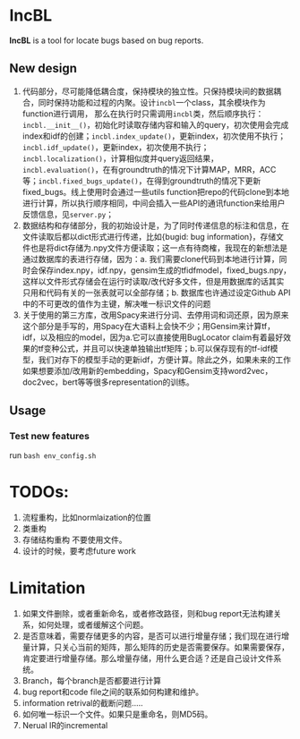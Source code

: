 # IncBL

**IncBL** is a tool for locate bugs based on bug reports.

## New design

1. 代码部分，尽可能降低耦合度，保持模块的独立性。只保持模块间的数据耦合，同时保持功能和过程的内聚。设计`incbl`一个class，其余模块作为function进行调用， 那么在执行时只需调用`incbl`类，然后顺序执行：`incbl.__init__()`，初始化时读取存储内容和输入的query，初次使用会完成index和idf的创建；`incbl.index_update()`，更新index，初次使用不执行；`incbl.idf_update()`，更新index，初次使用不执行；`incbl.localization()`，计算相似度并query返回结果，`incbl.evaluation()`，在有groundtruth的情况下计算MAP，MRR，ACC等；`incbl.fixed_bugs_update()`，在得到groundtruth的情况下更新fixed_bugs。线上使用时会通过一些utils function把repo的代码clone到本地进行计算，所以执行顺序相同，中间会插入一些API的通讯function来给用户反馈信息，见`server.py`；
2. 数据结构和存储部分，我的初始设计是，为了同时传递信息的标注和信息，在文件读取后都以dict形式进行传递，比如{bugid: bug information}，存储文件也是将dict存储为.npy文件方便读取；这一点有待商榷，我现在的新想法是通过数据库的表进行存储，因为：a. 我们需要clone代码到本地进行计算，同时会保存index.npy，idf.npy，gensim生成的tfidfmodel，fixed_bugs.npy，这样以文件形式存储会在运行时读取/改代好多文件，但是用数据库的话其实只用和代码有关的一张表就可以全部存储；b. 数据库也许通过设定Github API中的不可更改的值作为主键，解决唯一标识文件的问题
3. 关于使用的第三方库，改用Spacy来进行分词、去停用词和词还原，因为原来这个部分是手写的，用Spacy在大语料上会快不少；用Gensim来计算tf，idf，以及相应的model，因为a.它可以直接使用BugLocator claim有着最好效果的tf变种公式，并且可以快速单独输出tf矩阵；b.可以保存现有的tf-idf模型，我们对存下的模型手动的更新idf，方便计算。除此之外，如果未来的工作如果想要添加/改用新的embedding，Spacy和Gensim支持word2vec，doc2vec，bert等等很多representation的训练。

## Usage
### Test new features
run `bash env_config.sh`



# TODOs:

1. 流程重构，比如normlaization的位置
2. 类重构
3. 存储结构重构 不要使用文件。
4. 设计的时候，要考虑future work

# Limitation

1. 如果文件删除，或者重新命名，或者修改路径，则和bug report无法构建关系，如何处理，或者缓解这个问题。
2. 是否意味着，需要存储更多的内容，是否可以进行增量存储；我们现在进行增量计算，只关心当前的矩阵，那么矩阵的历史是否需要保存。如果需要保存，肯定要进行增量存储。那么增量存储，用什么更合适？还是自己设计文件系统。
3. Branch，每个branch是否都要进行计算
4. bug report和code file之间的联系如何构建和维护。
5. information retrival的截断问题.....
6. 如何唯一标识一个文件。如果只是重命名，则MD5码。
7. Nerual IR的incremental


